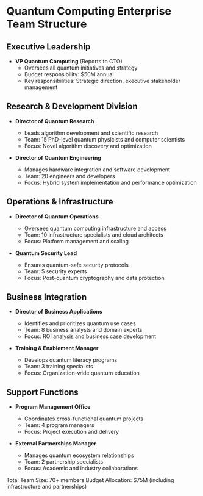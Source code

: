 # Quantum Computing Enterprise Team Structure

## Executive Leadership
- **VP Quantum Computing** (Reports to CTO)
  - Oversees all quantum initiatives and strategy
  - Budget responsibility: $50M annual
  - Key responsibilities: Strategic direction, executive stakeholder management

## Research & Development Division
- **Director of Quantum Research**
  - Leads algorithm development and scientific research
  - Team: 15 PhD-level quantum physicists and computer scientists
  - Focus: Novel algorithm discovery and optimization

- **Director of Quantum Engineering**
  - Manages hardware integration and software development
  - Team: 20 engineers and developers
  - Focus: Hybrid system implementation and performance optimization

## Operations & Infrastructure
- **Director of Quantum Operations**
  - Oversees quantum computing infrastructure and access
  - Team: 10 infrastructure specialists and cloud architects
  - Focus: Platform management and scaling

- **Quantum Security Lead**
  - Ensures quantum-safe security protocols
  - Team: 5 security experts
  - Focus: Post-quantum cryptography and data protection

## Business Integration
- **Director of Business Applications**
  - Identifies and prioritizes quantum use cases
  - Team: 8 business analysts and domain experts
  - Focus: ROI analysis and business case development

- **Training & Enablement Manager**
  - Develops quantum literacy programs
  - Team: 3 training specialists
  - Focus: Organization-wide quantum education

## Support Functions
- **Program Management Office**
  - Coordinates cross-functional quantum projects
  - Team: 4 program managers
  - Focus: Project execution and delivery

- **External Partnerships Manager**
  - Manages quantum ecosystem relationships
  - Team: 2 partnership specialists
  - Focus: Academic and industry collaborations

Total Team Size: 70+ members
Budget Allocation: $75M (including infrastructure and partnerships)
